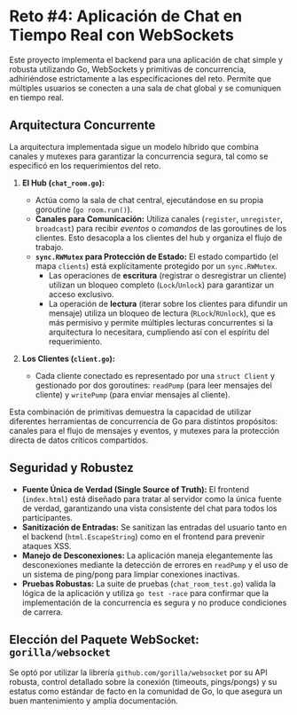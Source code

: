 # Reto #4: Aplicación de Chat en Tiempo Real con WebSockets

Este proyecto implementa el backend para una aplicación de chat simple y robusta utilizando Go, WebSockets y primitivas de concurrencia, adhiriéndose estrictamente a las especificaciones del reto. Permite que múltiples usuarios se conecten a una sala de chat global y se comuniquen en tiempo real.

## Arquitectura Concurrente

La arquitectura implementada sigue un modelo híbrido que combina canales y mutexes para garantizar la concurrencia segura, tal como se especificó en los requerimientos del reto.

1.  **El Hub (`chat_room.go`):**
    *   Actúa como la sala de chat central, ejecutándose en su propia goroutine (`go room.run()`).
    *   **Canales para Comunicación:** Utiliza canales (`register`, `unregister`, `broadcast`) para recibir *eventos* o *comandos* de las goroutines de los clientes. Esto desacopla a los clientes del hub y organiza el flujo de trabajo.
    *   **`sync.RWMutex` para Protección de Estado:** El estado compartido (el mapa `clients`) está explícitamente protegido por un `sync.RWMutex`.
        *   Las operaciones de **escritura** (registrar o desregistrar un cliente) utilizan un bloqueo completo (`Lock`/`Unlock`) para garantizar un acceso exclusivo.
        *   La operación de **lectura** (iterar sobre los clientes para difundir un mensaje) utiliza un bloqueo de lectura (`RLock`/`RUnlock`), que es más permisivo y permite múltiples lecturas concurrentes si la arquitectura lo necesitara, cumpliendo así con el espíritu del requerimiento.

2.  **Los Clientes (`client.go`):**
    *   Cada cliente conectado es representado por una `struct Client` y gestionado por dos goroutines: `readPump` (para leer mensajes del cliente) y `writePump` (para enviar mensajes al cliente).

Esta combinación de primitivas demuestra la capacidad de utilizar diferentes herramientas de concurrencia de Go para distintos propósitos: canales para el flujo de mensajes y eventos, y mutexes para la protección directa de datos críticos compartidos.

## Seguridad y Robustez

*   **Fuente Única de Verdad (Single Source of Truth):** El frontend (`index.html`) está diseñado para tratar al servidor como la única fuente de verdad, garantizando una vista consistente del chat para todos los participantes.
*   **Sanitización de Entradas:** Se sanitizan las entradas del usuario tanto en el backend (`html.EscapeString`) como en el frontend para prevenir ataques XSS.
*   **Manejo de Desconexiones:** La aplicación maneja elegantemente las desconexiones mediante la detección de errores en `readPump` y el uso de un sistema de ping/pong para limpiar conexiones inactivas.
*   **Pruebas Robustas:** La suite de pruebas (`chat_room_test.go`) valida la lógica de la aplicación y utiliza `go test -race` para confirmar que la implementación de la concurrencia es segura y no produce condiciones de carrera.

## Elección del Paquete WebSocket: `gorilla/websocket`

Se optó por utilizar la librería `github.com/gorilla/websocket` por su API robusta, control detallado sobre la conexión (timeouts, pings/pongs) y su estatus como estándar de facto en la comunidad de Go, lo que asegura un buen mantenimiento y amplia documentación.